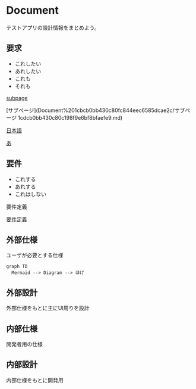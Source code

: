 # Document

テストアプリの設計情報をまとめよう。

## 要求

- これしたい
- あれしたい
- これも
- それも

[subpage](Document%201cbcb0bb430c80fc844eec6585dcae2c/subpage%201cbcb0bb430c80b1b752d05fc160251d.md)

[サブページ](Document%201cbcb0bb430c80fc844eec6585dcae2c/サブページ 1cdcb0bb430c80c198f9e6bf8bfaefe9.md)

[日本語](https://github.com/monogocoro/wiki-test/wiki/%E6%97%A5%E6%9C%AC%E8%AA%9E-1cdcb0bb430c8058a85ae5e72a5b7db1)

[あ](monogocoro/wiki-test/wiki/%E3%81%82-1cdcb0bb430c802cb318d6a01e0aaa13)

## 要件

- これする
- あれする
- これはしない

要件定義

[要件定義](https://www.notion.so/1cbcb0bb430c80bd90adfd037ae811a1?pvs=21)

## 外部仕様

ユーザが必要とする仕様

```mermaid
graph TD
  Mermaid --> Diagram --> ほげ
```

## 外部設計

外部仕様をもとに主にUI周りを設計

## 内部仕様

開発者用の仕様

## 内部設計

内部仕様をもとに開発用